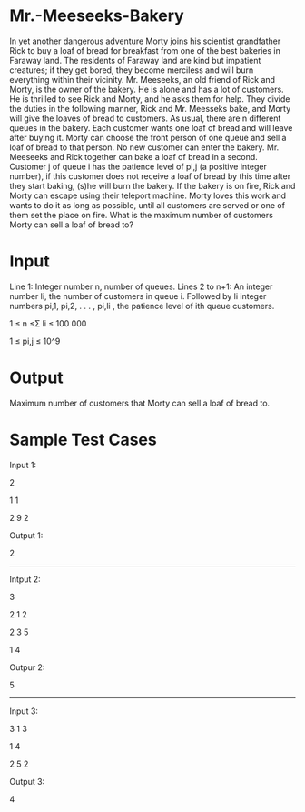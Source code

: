 # Mr.-Meeseeks-Bakery
In yet another dangerous adventure Morty joins his scientist grandfather Rick to buy a loaf of bread for breakfast from one of the best bakeries in Faraway land. The residents of Faraway land are kind but impatient creatures; if they get bored, they become merciless and will burn everything within their vicinity. Mr. Meeseeks, an old friend of Rick and Morty, is the owner of the bakery. He is alone and has a lot
of customers. He is thrilled to see Rick and Morty, and he asks them for help. They divide the duties in the following manner, Rick and Mr. Meesseks bake, and Morty will give the loaves of bread to customers. As usual, there are n different queues in the bakery. Each customer wants one loaf of bread and will leave after buying it. Morty can choose the front person of one queue and sell a loaf of bread to that person. No new customer can enter the bakery. Mr. Meeseeks and Rick together can bake a loaf of bread in a second. Customer j of queue i has the patience level of pi,j (a positive integer number), if this customer does not receive a loaf of bread by this time after they start baking, (s)he will burn the bakery. If the bakery is on fire, Rick and Morty can escape using their teleport machine. Morty loves this work and wants to do it as long as possible, until all customers are served or one of them set the place on fire. What is the maximum number of customers Morty can sell a loaf of bread to?

# Input
Line 1: Integer number n, number of queues.
Lines 2 to n+1: An integer number li, the number of customers in queue i. Followed by li integer numbers
pi,1, pi,2, . . . , pi,li , the patience level of ith queue customers.

1 ≤ n ≤Σ li ≤ 100 000 

1 ≤ pi,j ≤ 10^9

# Output
Maximum number of customers that Morty can sell a loaf of bread to.

# Sample Test Cases

Input 1:

2

1 1

2 9 2

Output 1:

2

-----------------------------------------------------------------------------------------------------------------------

Intput 2:

3

2 1 2

2 3 5

1 4

Outpur 2: 

5

-----------------------------------------------------------------------------------------------------------------------

Input 3:

3
1 3

1 4

2 5 2

Output 3:

4
